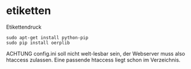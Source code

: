 etiketten
=========

Etikettendruck



```
sudo apt-get install python-pip
sudo pip install oerplib
```

ACHTUNG config.ini soll nicht welt-lesbar sein, der Webserver muss also htaccess zulassen. Eine passende htaccess liegt schon im Verzeichnis.
